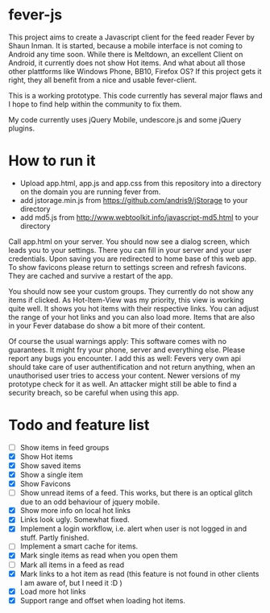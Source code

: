 fever-js
========

This project aims to create a Javascript client for the feed reader Fever by Shaun Inman. It is started, because a mobile interface is not coming to Android any time soon. While there is Meltdown, an excellent Client on Android, it currently does not show Hot items. And what about all those other plattforms like Windows Phone, BB10, Firefox OS? If this project gets it right, they all benefit from a nice and usable fever-client.

This is a working prototype. This code currently has several major flaws and I hope to find help within the community to fix them.

My code currently uses jQuery Mobile, undescore.js and some jQuery plugins.

How to run it
=============

- Upload app.html, app.js and app.css from this repository into a directory on the domain you are running fever from.
- add jstorage.min.js from https://github.com/andris9/jStorage to your directory
- add md5.js from http://www.webtoolkit.info/javascript-md5.html to your directory

Call app.html on your server. You should now see a dialog screen, which leads you to your settings. There you can fill in your server and your user credentials. Upon saving you are redirected to home base of this web app. To show favicons please return to settings screen and refresh favicons. They are cached and survive a restart of the app.

You should now see your custom groups. They currently do not show any items if clicked. As Hot-Item-View was my priority, this view is working quite well. It shows you hot items with their respective links. You can adjust the range of your hot links and you can also load more. Items that are also in your Fever database do show a bit more of their content.

Of course the usual warnings apply: This software comes with no guarantees. It might fry your phone, server and everything else. Please report any bugs you encounter. I add this as well: Fevers very own api should take care of user authentification and not return anything, when an unauthorised user tries to access your content. Newer versions of my prototype check for it as well. An attacker might still be able to find a security breach, so be careful when using this app.

Todo and feature list
=====================

- [ ] Show items in feed groups
- [X] Show Hot items
- [X] Show saved items
- [X] Show a single item
- [X] Show Favicons
- [ ] Show unread items of a feed. This works, but there is an optical glitch due to an odd behaviour of jquery mobile.
- [X] Show more info on local hot links
- [X] Links look ugly. Somewhat fixed.
- [X] Implement a login workflow, i.e. alert when user is not logged in and stuff. Partly finished.
- [ ] Implement a smart cache for items.
- [X] Mark single items as read when you open them
- [ ] Mark all items in a feed as read
- [X] Mark links to a hot item as read (this feature is not found in other clients I am aware of, but I need it :D )
- [X] Load more hot links
- [X] Support range and offset when loading hot items.
